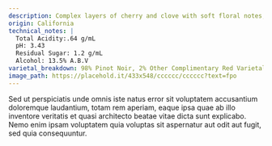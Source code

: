 ```yaml
---
description: Complex layers of cherry and clove with soft floral notes, hints of strawberry jam and pomegranate, and a seductive finish.
origin: California
technical_notes: |
  Total Acidity:.64 g/mL
  pH: 3.43
  Residual Sugar: 1.2 g/mL
  Alcohol: 13.5% A.B.V
varietal_breakdown: 98% Pinot Noir, 2% Other Complimentary Red Varietals
image_path: https://placehold.it/433x548/cccccc/cccccc?text=fpo
---
```


Sed ut perspiciatis unde omnis iste natus error sit voluptatem accusantium doloremque laudantium, totam rem aperiam, eaque ipsa quae ab illo inventore veritatis et quasi architecto beatae vitae dicta sunt explicabo. Nemo enim ipsam voluptatem quia voluptas sit aspernatur aut odit aut fugit, sed quia consequuntur.